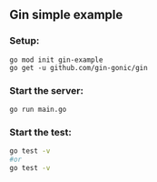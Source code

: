 ## Gin simple example

### Setup:

```
go mod init gin-example
go get -u github.com/gin-gonic/gin
```

### Start the server:

```
go run main.go
```

### Start the test:

```bash
go test -v
#or
go test -v
```
